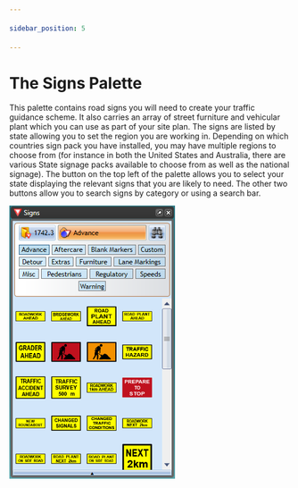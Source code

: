 ```yaml
---

sidebar_position: 5

---
```

# The Signs Palette

This palette contains road signs you will need to create your traffic guidance scheme. It also carries an array of street furniture and vehicular plant which you can use as part of your site plan. The signs are listed by state allowing you to set the region you are working in. Depending on which countries sign pack you have installed, you may have multiple regions to choose from (for instance in both the United States and Australia, there are various State signage packs available to choose from
as well as the national signage). The button on the top left of the palette allows you to select your state displaying the relevant signs that you are likely to need. The other two buttons allow you to search signs by category or using a search bar.

![signs](./assets/Signs.png)
